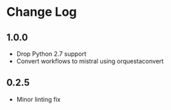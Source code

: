 # Change Log

## 1.0.0

* Drop Python 2.7 support
* Convert workflows to mistral using orquestaconvert

## 0.2.5

- Minor linting fix
